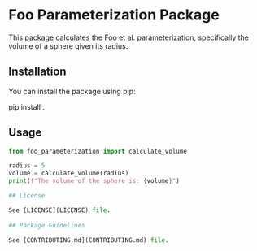 # Foo Parameterization Package
This package calculates the Foo et al. parameterization, specifically the volume of a sphere given its radius.

## Installation
You can install the package using pip:

pip install .

## Usage

```python
from foo_parameterization import calculate_volume

radius = 5
volume = calculate_volume(radius)
print(f"The volume of the sphere is: {volume}")

## License

See [LICENSE](LICENSE) file.
 
## Package Guidelines

See [CONTRIBUTING.md](CONTRIBUTING.md) file.

